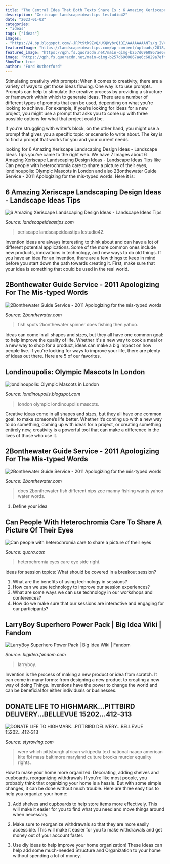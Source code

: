 ```yaml
---
title: "The Central Idea That Both Texts Share Is : 6 Amazing Xeriscape Landscaping Design Ideas"
description: "Xeriscape landscapeideastips lestudio42"
date: "2023-01-02"
categories:
- "ideas"
tags: ["ideas"]
images:
- "https://4.bp.blogspot.com/-JRPt9tk9ZvQ/UKQWybrQiQI/AAAAAAAANTs/g_IV4EvxnM0/s1600/20120906_164658.jpg"
featuredImage: "https://landscapeideastips.com/wp-content/uploads/2018/05/6-xeriscape-landscaping-design-ideas1.jpg"
featured_image: "https://qph.fs.quoracdn.net/main-qimg-b257d6960867ae6c6829a7eff7d0eab5"
image: "https://qph.fs.quoracdn.net/main-qimg-b257d6960867ae6c6829a7eff7d0eab5"
ShowToc: true
author: "Ford Rutherford"
---
```



Stimulating creativity with prompts:
When it comes to creativity, there are a variety of ways to get those ideas flowing. One way is to use prompts. Prompts can help to stimulate the creative process by providing a structure or framework within which to generate ideas.
There are a number of different types of prompts that can be used, depending on what you’re looking to achieve. For example, if you’re looking for ideas for a new project, you might use a prompt that asks you to come up with three possible options for what that project could be.

If you’re struggling with writer’s block, on the other hand, you might use a prompt that gives you a specific topic or scenario to write about. The key is to find a prompt that works for you and your current needs.

	

		
looking for 6 Amazing Xeriscape Landscaping Design Ideas - Landscape Ideas Tips you've came to the right web. We have 7 Images about 6 Amazing Xeriscape Landscaping Design Ideas - Landscape Ideas Tips like Can people with heterochromia care to share a picture of their eyes, londinoupolis: Olympic Mascots in London and also 2Bonthewater Guide Service - 2011 Apologizing for the mis-typed words. Here it is:
		
    
## 6 Amazing Xeriscape Landscaping Design Ideas - Landscape Ideas Tips

<img loading=lazy src="https://landscapeideastips.com/wp-content/uploads/2018/05/6-xeriscape-landscaping-design-ideas1.jpg" onerror="this.onerror=null;this.src='https://tse3.mm.bing.net/th?id=OIP.zraBbBR8FnjA_r0Y8oatcQHaFj&amp;pid=15.1';" alt="6 Amazing Xeriscape Landscaping Design Ideas - Landscape Ideas Tips">

_Source: landscapeideastips.com_

>xeriscape landscapeideastips lestudio42. 

	

Invention ideas are always interesting to think about and can have a lot of different potential applications. Some of the more common ones include new products, innovations in technology, and new ways to do old things. If you have an idea for an invention, there are a few things to keep in mind before you start down the path towards creating it. First, make sure that your idea is something that could be used in the real world.

    
## 2Bonthewater Guide Service - 2011 Apologizing For The Mis-typed Words

<img loading=lazy src="http://2bonthewater.com/yahoo_site_admin/assets/images/manny_tonight_brown_spinner.147205631_std.jpg" onerror="this.onerror=null;this.src='https://tse2.mm.bing.net/th?id=OIP.BUPbp7jRO-19HFZ0VYvnlQHaFk&amp;pid=15.1';" alt="2Bonthewater Guide Service - 2011 Apologizing for the mis-typed words">

_Source: 2bonthewater.com_

>fish spots 2bonthewater spinner does fishing then yahoo. 

	

Ideas can come in all shapes and sizes, but they all have one common goal: to help improve the quality of life. Whether it's a new way to cook a meal or a new way to shop for a product, ideas can make a big impact on how people live. If you're looking for ways to improve your life, there are plenty of ideas out there. Here are 5 of our favorites.

    
## Londinoupolis: Olympic Mascots In London

<img loading=lazy src="https://4.bp.blogspot.com/-JRPt9tk9ZvQ/UKQWybrQiQI/AAAAAAAANTs/g_IV4EvxnM0/s1600/20120906_164658.jpg" onerror="this.onerror=null;this.src='https://tse1.mm.bing.net/th?id=OIP.uhkTY-X6OPo4Wmk8AB--mQHaJ4&amp;pid=15.1';" alt="londinoupolis: Olympic Mascots in London">

_Source: londinoupolis.blogspot.com_

>london olympic londinoupolis mascots. 

	

Creative ideas come in all shapes and sizes, but they all have one common goal: to make someone’s life better. Whether it’s coming up with a new way to do something, coming up with ideas for a project, or creating something entirely new, creativity is a powerful tool that can make a difference in the lives of those who use it.

    
## 2Bonthewater Guide Service - 2011 Apologizing For The Mis-typed Words

<img loading=lazy src="http://2bonthewater.com/yahoo_site_admin/assets/images/zoe_manny_003--wp.103170550_std.jpg" onerror="this.onerror=null;this.src='https://tse4.mm.bing.net/th?id=OIP.yudJf84l3VOYFtJU1jUzlQHaJ3&amp;pid=15.1';" alt="2Bonthewater Guide Service - 2011 Apologizing for the mis-typed words">

_Source: 2bonthewater.com_

>does 2bonthewater fish different nips zoe manny fishing wants yahoo water words. 

	

1. Define your idea

    
## Can People With Heterochromia Care To Share A Picture Of Their Eyes

<img loading=lazy src="https://qph.fs.quoracdn.net/main-qimg-b257d6960867ae6c6829a7eff7d0eab5" onerror="this.onerror=null;this.src='https://tse4.mm.bing.net/th?id=OIP.6z5p6bBXDYPQ6L-Y0C563QHaHa&amp;pid=15.1';" alt="Can people with heterochromia care to share a picture of their eyes">

_Source: quora.com_

>heterochromia eyes care eye side right. 

	

Ideas for session topics: What should be covered in a breakout session?
1. What are the benefits of using technology in sessions? 
2. How can we use technology to improve our session experiences? 
3. What are some ways we can use technology in our workshops and conferences? 
4. How do we make sure that our sessions are interactive and engaging for our participants?

    
## LarryBoy Superhero Power Pack | Big Idea Wiki | Fandom

<img loading=lazy src="https://vignette.wikia.nocookie.net/bigidea/images/1/10/LarryBoySuperHeroPowerPack.jpg/revision/latest?cb=20191023191441" onerror="this.onerror=null;this.src='https://tse4.mm.bing.net/th?id=OIP.8if2g1AccVIUbXCbKHVSVAHaKe&amp;pid=15.1';" alt="LarryBoy Superhero Power Pack | Big Idea Wiki | Fandom">

_Source: bigidea.fandom.com_

>larryboy. 

	

Invention is the process of making a new product or idea from scratch. It can come in many forms: from designing a new product to creating a new way of doing Things. Inventions have the power to change the world and can be beneficial for either individuals or businesses.

    
## DONATE LIFE TO HIGHMARK...PITTBIRD DELIVERY...BELLEVUE 15202...412-313

<img loading=lazy src="http://styrowing.com/images/HoytSubscribe.jpg" onerror="this.onerror=null;this.src='https://tse1.mm.bing.net/th?id=OIP.waS_uGRnFBZ8MhNiiTn59QHaFj&amp;pid=15.1';" alt="DONATE LIFE TO HIGHMARK...PITTBIRD DELIVERY...BELLEVUE 15202...412-313">

_Source: styrowing.com_

>were which pittsburgh african wikipedia text national naacp american kite fbi mass baltimore maryland culture brooks murder equality rights. 

	

How to make your home more organized: Decorating, adding shelves and cupboards, reorganizing withdrawals
If you're like most people, you probably think that organizing your home is a hassle. But with some simple changes, it can be done without much trouble. Here are three easy tips to help you organize your home: 
1) Add shelves and cupboards to help store items more effectively. This will make it easier for you to find what you need and move things around when necessary.

2) Make sure to reorganize withdrawals so that they are more easily accessible. This will make it easier for you to make withdrawals and get money out of your account faster.

3) Use diy ideas to help improve your home organization! These Ideas can help add some much-needed Structure and Organization to your home without spending a lot of money.

